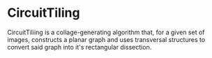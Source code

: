 # CircuitTiling
CircuitTiliing is a collage-generating algorithm that, for a given set of images, constructs a planar graph and uses transversal structures to convert said graph into it's rectangular dissection.
